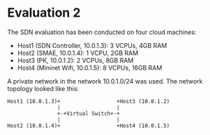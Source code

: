 # Evaluation 2

The SDN evaluation has been conducted on four cloud machines:

* Host1 (SDN Controller, 10.0.1.3): 3 VCPUs, 4GB RAM
* Host2 (SMAE, 10.0.1.4): 1 VCPU, 2GB RAM
* Host3 (PK, 10.0.1.2): 2 VCPUs, 8GB RAM
* Host4 (Mininet Wifi, 10.0.1.5): 8 VCPUs, 16GB RAM

A private network in the network 10.0.1.0/24 was used. The network topology looked like this:

```
Host1 (10.0.1.3)+                  +Host3 (10.0.1.2)
                |                  |
                +-+Virtual Switch+-+
                |                  |
Host2 (10.0.1.4)+                  +Host4 (10.0.1.5)

```
